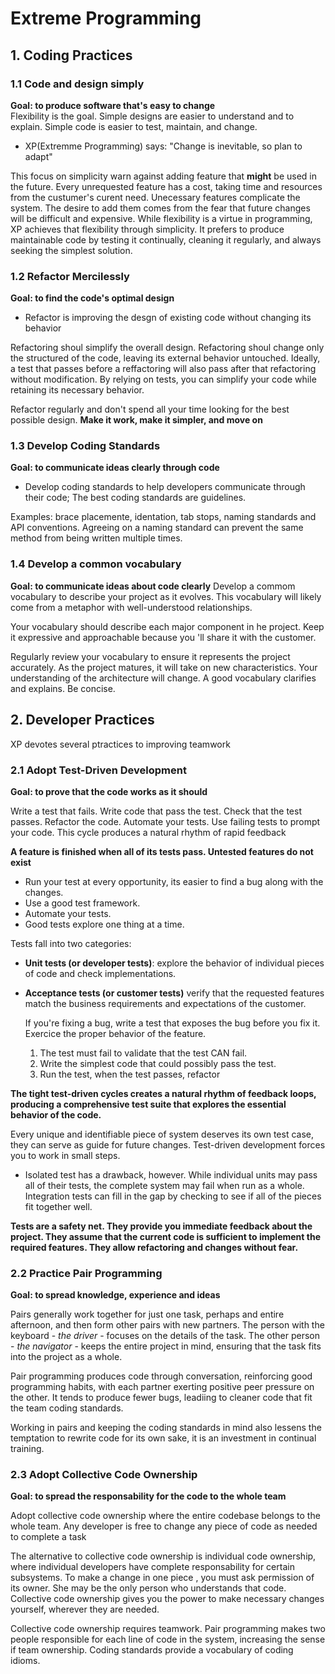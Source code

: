 # Extreme Programming

## 1. Coding Practices

### 1.1 Code and design simply

**Goal: to produce software that's easy to change** <br/>
Flexibility is the goal. Simple designs are easier to understand and to explain. Simple code is easier to test, maintain, and change.

- XP(Extremme Programming) says: "Change is inevitable, so plan to adapt"

This focus on simplicity warn against adding feature that **might** be used in the future. Every unrequested feature has a cost, taking time and resources from the custumer's curent need.
Unecessary features complicate the system. The desire to add them comes from the fear that future changes will be difficult and expensive. 
While flexibility is a virtue in programming, XP achieves that flexibility through simplicity. It prefers to produce maintainable code by testing it continually, cleaning it regularly, and always seeking the simplest solution.

### 1.2 Refactor Mercilessly

**Goal: to find the code's optimal design**

- Refactor is improving the desgn of existing code without changing its behavior

Refactoring shoul simplify the overall design. Refactoring shoul change only the structured of the code, leaving its external behavior untouched.
Ideally, a test that passes before a reffactoring will also pass after that refactoring without modification. By relying on tests, you can simplify your code while retaining its necessary behavior.

Refactor regularly and don't spend all your time looking for the best possible design. **Make it work, make it simpler, and move on**

### 1.3 Develop Coding Standards

**Goal: to communicate ideas clearly through code** <br/>
- Develop coding standards to help developers communicate through their code; The best coding standards are guidelines.

Examples: brace placemente, identation, tab stops, naming standards and API conventions.
Agreeing on a naming standard can prevent the same method from being written multiple times.

### 1.4 Develop a common vocabulary

**Goal: to communicate ideas about code clearly**
Develop a commom vocabulary to describe your project as it evolves. This vocabulary will likely come from a metaphor with well-understood relationships.

Your vocabulary should describe each major component in he project. Keep it expressive and approachable because you 'll share it with the customer.

Regularly review your vocabulary to ensure it represents the project accurately. As the project matures, it will take on new characteristics. 
Your understanding of the architecture will change. A good vocabulary clarifies and explains. Be concise.

## 2. Developer Practices
XP devotes several ptractices to improving teamwork

### 2.1 Adopt Test-Driven Development

**Goal: to prove that the code works as it should**

Write a test that fails. Write code that pass the test. Check that the test passes. Refactor the code. Automate your tests. Use failing tests to prompt your code. This cycle produces a natural rhythm of rapid feedback

**A feature is finished when all of its tests pass. Untested features do not exist**

- Run your test at every opportunity, its easier to find a bug along with the changes.
- Use a good test framework.
- Automate your tests.
- Good tests explore one thing at a time.

Tests fall into two categories:
- **Unit tests (or developer tests)**: explore the behavior of individual pieces of code and check implementations.
- **Acceptance tests (or customer tests)** verify that the requested features match the business requirements and expectations of the customer.

  If you're fixing a bug, write a test that exposes the bug before you fix it. Exercice the proper behavior of the feature.
  1. The test must fail to validate that the test CAN fail.
  2. Write the simplest code that could possibly pass the test.
  3. Run the test, when the test passes, refactor
 
**The tight test-driven cycles creates a natural rhythm of feedback loops, producing a comprehensive test suite that explores the essential behavior of the code.**

Every unique and identifiable piece of system deserves its own test case, they can serve as guide for future changes. Test-driven development forces you to work in small steps.

- Isolated test has a drawback, however. While individual units may pass all of their tests, the complete system may fail when run as a whole. Integration tests can fill in the gap by checking to see if all of the pieces fit together well.

**Tests are a safety net. They provide you immediate feedback about the project. They assume that the current code is sufficient to implement the required features. They allow refactoring and changes without fear.**

### 2.2 Practice Pair Programming
**Goal: to spread knowledge, experience and ideas**

Pairs generally work together for just one task, perhaps and entire afternoon, and then form other pairs with new partners. The person with the keyboard - *the driver* - focuses on the details of the task. The other person - *the navigator* - keeps the entire project in mind, ensuring that the task fits into the project as a whole.

Pair programming produces code through conversation, reinforcing good programming habits, with each partner exerting positive peer pressure on the other. It tends to produce fewer bugs, leadiing to cleaner code that fit the team coding standards.

Working in pairs and keeping the coding standards in mind also lessens the temptation to rewrite code for its own sake, it is an investment in continual training.

### 2.3 Adopt Collective Code Ownership
**Goal: to spread the responsability for the code to the whole team**

Adopt collective code ownership where the entire codebase belongs to the whole team. Any developer is free to change any piece of code as needed to complete a task

The alternative to collective code ownership is individual code ownership, where individual developers have complete responsability for certain subsystems. To make a change in one piece , you must ask permission of its owner. She may be the only person who understands that code. Collective code ownership gives you the power to make necessary changes yourself, wherever they are needed.

Collective code ownership requires teamwork. Pair programming makes two people responsible for each line of code in the system, increasing the sense if team ownership. Coding standards provide a vocabulary of coding idioms.


